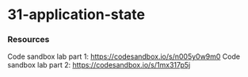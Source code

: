 # 31-application-state

### Resources

Code sandbox lab part 1: https://codesandbox.io/s/n005y0w9m0
Code sandbox lab part 2: https://codesandbox.io/s/1mx317p5j
